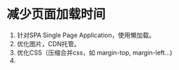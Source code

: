 # 减少页面加载时间

1. 针对SPA Single Page Application，使用懒加载。
2. 优化图片，CDN托管。
3. 优化CSS（压缩合并css，如 margin-top, margin-left...) 
4. 